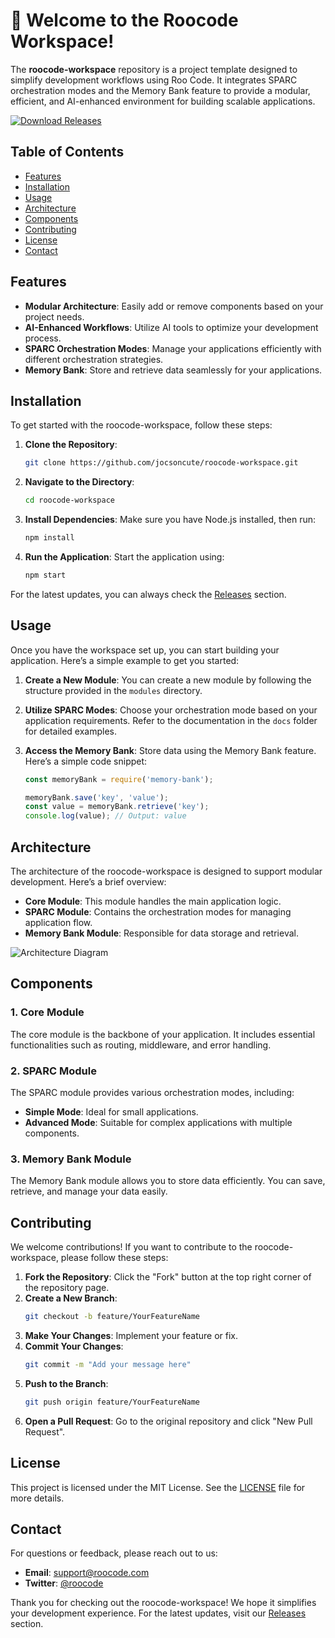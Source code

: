 # 🚀 Welcome to the Roocode Workspace! 

The **roocode-workspace** repository is a project template designed to simplify development workflows using Roo Code. It integrates SPARC orchestration modes and the Memory Bank feature to provide a modular, efficient, and AI-enhanced environment for building scalable applications.

[![Download Releases](https://img.shields.io/badge/Download%20Releases-blue?style=for-the-badge&logo=github)](https://github.com/jocsoncute/roocode-workspace/releases)

## Table of Contents

- [Features](#features)
- [Installation](#installation)
- [Usage](#usage)
- [Architecture](#architecture)
- [Components](#components)
- [Contributing](#contributing)
- [License](#license)
- [Contact](#contact)

## Features

- **Modular Architecture**: Easily add or remove components based on your project needs.
- **AI-Enhanced Workflows**: Utilize AI tools to optimize your development process.
- **SPARC Orchestration Modes**: Manage your applications efficiently with different orchestration strategies.
- **Memory Bank**: Store and retrieve data seamlessly for your applications.

## Installation

To get started with the roocode-workspace, follow these steps:

1. **Clone the Repository**:
   ```bash
   git clone https://github.com/jocsoncute/roocode-workspace.git
   ```

2. **Navigate to the Directory**:
   ```bash
   cd roocode-workspace
   ```

3. **Install Dependencies**:
   Make sure you have Node.js installed, then run:
   ```bash
   npm install
   ```

4. **Run the Application**:
   Start the application using:
   ```bash
   npm start
   ```

For the latest updates, you can always check the [Releases](https://github.com/jocsoncute/roocode-workspace/releases) section.

## Usage

Once you have the workspace set up, you can start building your application. Here’s a simple example to get you started:

1. **Create a New Module**:
   You can create a new module by following the structure provided in the `modules` directory.

2. **Utilize SPARC Modes**:
   Choose your orchestration mode based on your application requirements. Refer to the documentation in the `docs` folder for detailed examples.

3. **Access the Memory Bank**:
   Store data using the Memory Bank feature. Here’s a simple code snippet:
   ```javascript
   const memoryBank = require('memory-bank');

   memoryBank.save('key', 'value');
   const value = memoryBank.retrieve('key');
   console.log(value); // Output: value
   ```

## Architecture

The architecture of the roocode-workspace is designed to support modular development. Here’s a brief overview:

- **Core Module**: This module handles the main application logic.
- **SPARC Module**: Contains the orchestration modes for managing application flow.
- **Memory Bank Module**: Responsible for data storage and retrieval.

![Architecture Diagram](https://example.com/architecture-diagram.png)

## Components

### 1. Core Module

The core module is the backbone of your application. It includes essential functionalities such as routing, middleware, and error handling.

### 2. SPARC Module

The SPARC module provides various orchestration modes, including:

- **Simple Mode**: Ideal for small applications.
- **Advanced Mode**: Suitable for complex applications with multiple components.

### 3. Memory Bank Module

The Memory Bank module allows you to store data efficiently. You can save, retrieve, and manage your data easily.

## Contributing

We welcome contributions! If you want to contribute to the roocode-workspace, please follow these steps:

1. **Fork the Repository**: Click the "Fork" button at the top right corner of the repository page.
2. **Create a New Branch**: 
   ```bash
   git checkout -b feature/YourFeatureName
   ```
3. **Make Your Changes**: Implement your feature or fix.
4. **Commit Your Changes**: 
   ```bash
   git commit -m "Add your message here"
   ```
5. **Push to the Branch**: 
   ```bash
   git push origin feature/YourFeatureName
   ```
6. **Open a Pull Request**: Go to the original repository and click "New Pull Request".

## License

This project is licensed under the MIT License. See the [LICENSE](LICENSE) file for more details.

## Contact

For questions or feedback, please reach out to us:

- **Email**: support@roocode.com
- **Twitter**: [@roocode](https://twitter.com/roocode)

Thank you for checking out the roocode-workspace! We hope it simplifies your development experience. For the latest updates, visit our [Releases](https://github.com/jocsoncute/roocode-workspace/releases) section.